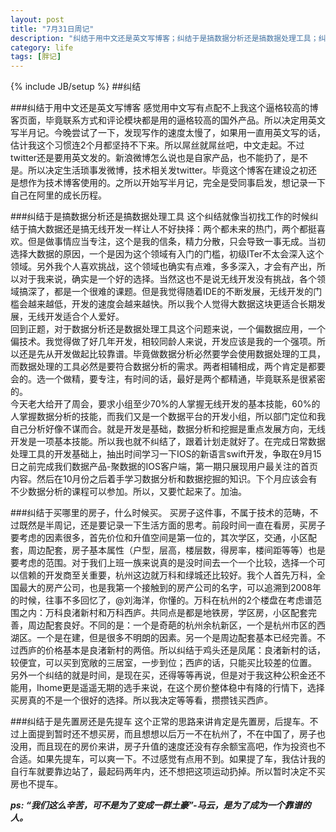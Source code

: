 ```yaml
---
layout: post
title: "7月31日周记"
description: "纠结于用中文还是英文写博客；纠结于是搞数据分析还是搞数据处理工具；纠结于买哪里的房子，什么时候买；纠结于是先置房还是先提车"
category: life
tags: [胖记]
---
```

{% include JB/setup %}
##纠结

###纠结于用中文还是英文写博客
感觉用中文写有点配不上我这个逼格较高的博客页面，毕竟联系方式和评论模块都是用的逼格较高的国外产品。所以决定用英文写半月记。今晚尝试了一下，发现写作的速度太慢了，如果用一直用英文写的话，估计我这个习惯连2个月都坚持不下来。所以屌丝就屌丝吧，中文走起。不过twitter还是要用英文发的。新浪微博怎么说也是自家产品，也不能扔了，是不是。所以决定生活琐事发微博，技术相关发twitter。毕竟这个博客在建设之初还是想作为技术博客使用的。之所以开始写半月记，完全是受同事启发，想记录一下自己在阿里的成长历程。

###纠结于是搞数据分析还是搞数据处理工具
这个纠结就像当初找工作的时候纠结于搞大数据还是搞无线开发一样让人不好抉择：两个都未来的热门，两个都挺喜欢。但是做事情应当专注，这个是我的信条，精力分散，只会导致一事无成。当初选择大数据的原因，一个是因为这个领域有入门的门槛，初级ITer不太会深入这个领域。另外我个人喜欢挑战，这个领域也确实有点难，多多深入，才会有产出，所以对于我来说，确实是一个好的选择。当然这也不是说无线开发没有挑战，各个领域搞深了，都是一个很难的课题。但是我觉得随着IDE的不断发展，无线开发的门槛会越来越低，开发的速度会越来越快。所以我个人觉得大数据这块更适合长期发展，无线开发适合个人爱好。    
回到正题，对于数据分析还是数据处理工具这个问题来说，一个偏数据应用，一个偏技术。我觉得做了好几年开发，相较同龄人来说，开发应该是我的一个强项。所以还是先从开发做起比较靠谱。毕竟做数据分析必然要学会使用数据处理的工具，而数据处理的工具必然是要符合数据分析的需求。两者相辅相成，两个肯定是都要会的。选一个做精，要专注，有时间的话，最好是两个都精通，毕竟联系是很紧密的。    
今天老大给开了周会，要求小组至少70%的人掌握无线开发的基本技能，60%的人掌握数据分析的技能，而我们又是一个数据平台的开发小组，所以部门定位和我自己分析好像不谋而合。就是开发是基础，数据分析和挖掘是重点发展方向，无线开发是一项基本技能。所以我也就不纠结了，跟着计划走就好了。在完成日常数据处理工具的开发基础上，抽出时间学习一下IOS的新语言swift开发，争取在9月15日之前完成我们数据产品-聚数据的IOS客户端，第一期只展现用户最关注的首页内容。然后在10月份之后着手学习数据分析和数据挖掘的知识。下个月应该会有不少数据分析的课程可以参加。所以，又要忙起来了。加油。    

###纠结于买哪里的房子，什么时候买。
买房子这件事，不属于技术的范畴，不过既然是半周记，还是要记录一下生活方面的思考。前段时间一直在看房，买房子要考虑的因素很多，首先价位和升值空间是第一位的，其次学区，交通，小区配套，周边配套，房子基本属性（户型，层高，楼层数，得房率，楼间距等等）也是要考虑的范围。对于我们上班一族来说真的是没时间去一个一个比较，选择一个可以信赖的开发商至关重要，杭州这边就万科和绿城还比较好。我个人首先万科，全国最大的房产公司，也是我第一个接触到的房产公司的名字，可以追溯到2008年的时候，往事不多回忆了，@刘海洋，你懂的。万科在杭州的2个楼盘在考虑谱范围之内：万科良渚新村和万科西庐。共同点是都是地铁房，学区房，小区配套完善，周边配套良好。不同的是：一个是奇葩的杭州余杭新区，一个是杭州市区的西湖区。一个是在建，但是很多不明朗的因素。另一个是周边配套基本已经完善。不过西庐的价格基本是良渚新村的两倍。所以纠结于鸡头还是凤尾：良渚新村的话，较便宜，可以买到宽敞的三居室，一步到位；西庐的话，只能买比较差的位置。
另外一个纠结的就是时间，是现在买，还得等等再说，但是对于我这种公积金还不能用，Ihome更是遥遥无期的选手来说，在这个房价整体稳中有降的行情下，选择买房真的不是一个很好的选择。所以我决定等等看，攒攒钱买西庐。

###纠结于是先置房还是先提车
这个正常的思路来讲肯定是先置房，后提车。不过上面提到暂时还不想买房，而且想想以后万一不在杭州了，不在中国了，房子也没用，而且现在的房价来讲，房子升值的速度还没有存余额宝高吧，作为投资也不合适。如果先提车，可以爽一下。不过感觉有点用不到。如果提了车，我估计我的自行车就要靠边站了，最起码两年内，还不想把这项运动扔掉。所以暂时决定不买房也不提车。

***ps: “我们这么辛苦，可不是为了变成一群土豪”-马云，是为了成为一个靠谱的人。***
